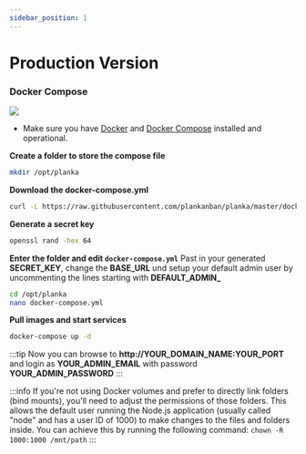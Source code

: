 ```yaml
---
sidebar_position: 1
---
```

# Production Version
### Docker Compose

[![](https://d207aa93qlcgug.cloudfront.net/1.95.5.qa/img/nav/docker-logo-loggedout.png)](https://hub.docker.com/r/meltyshev/planka)

- Make sure you have [Docker](https://docs.docker.com/install/) and [Docker Compose](https://docs.docker.com/compose/install/) installed and operational.

**Create a folder to store the compose file**
```bash
mkdir /opt/planka
```


**Download the docker-compose.yml**
```bash
curl -L https://raw.githubusercontent.com/plankanban/planka/master/docker-compose.yml -o /opt/planka/docker-compose.yml
```

**Generate a secret key**
```bash
openssl rand -hex 64
```

**Enter the folder and edit ``docker-compose.yml``**
Past in your generated **SECRET_KEY**, change the **BASE_URL** und setup your default admin user by uncommenting the lines starting with **DEFAULT_ADMIN_**
```bash
cd /opt/planka
nano docker-compose.yml
```



**Pull images and start services**
```bash
docker-compose up -d
```

:::tip
Now you can browse to **http://YOUR_DOMAIN_NAME:YOUR_PORT** and login as **YOUR_ADMIN_EMAIL** with password **YOUR_ADMIN_PASSWORD**
:::

:::info
If you're not using Docker volumes and prefer to directly link folders (bind mounts), you'll need to adjust the permissions of those folders. This allows the default user running the Node.js application (usually called "node" and has a user ID of 1000) to make changes to the files and folders inside. You can achieve this by running the following command: `chown -R 1000:1000 /mnt/path`
:::
